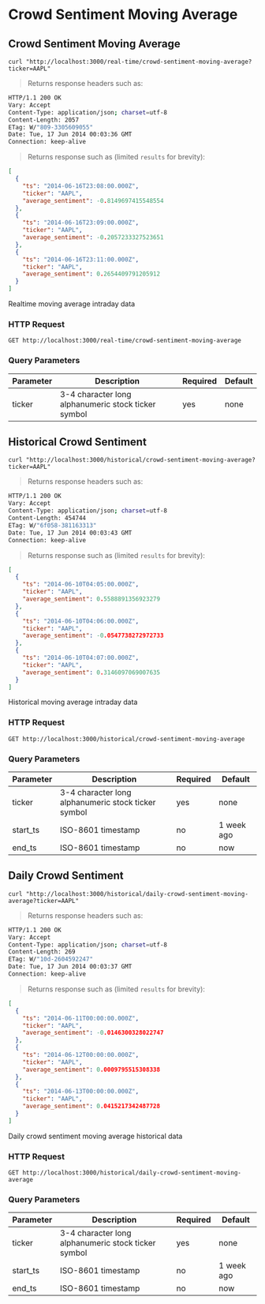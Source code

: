 
# Crowd Sentiment Moving Average


## Crowd Sentiment Moving Average

```shell
curl "http://localhost:3000/real-time/crowd-sentiment-moving-average?ticker=AAPL"
```

> Returns response headers such as:

```bash
HTTP/1.1 200 OK
Vary: Accept
Content-Type: application/json; charset=utf-8
Content-Length: 2057
ETag: W/"809-3305609055"
Date: Tue, 17 Jun 2014 00:03:36 GMT
Connection: keep-alive


```

> Returns response such as (limited `results` for brevity):

```json
[
  {
    "ts": "2014-06-16T23:08:00.000Z",
    "ticker": "AAPL",
    "average_sentiment": -0.8149697415548554
  },
  {
    "ts": "2014-06-16T23:09:00.000Z",
    "ticker": "AAPL",
    "average_sentiment": -0.2057233327523651
  },
  {
    "ts": "2014-06-16T23:11:00.000Z",
    "ticker": "AAPL",
    "average_sentiment": 0.2654409791205912
  }
]
```

Realtime moving average intraday data

### HTTP Request

`GET http://localhost:3000/real-time/crowd-sentiment-moving-average`

### Query Parameters

Parameter | Description | Required | Default
--------- | ----------- | -------- | -------
ticker | 3-4 character long alphanumeric stock ticker symbol | yes | none



## Historical Crowd Sentiment

```shell
curl "http://localhost:3000/historical/crowd-sentiment-moving-average?ticker=AAPL"
```

> Returns response headers such as:

```bash
HTTP/1.1 200 OK
Vary: Accept
Content-Type: application/json; charset=utf-8
Content-Length: 454744
ETag: W/"6f058-381163313"
Date: Tue, 17 Jun 2014 00:03:43 GMT
Connection: keep-alive


```

> Returns response such as (limited `results` for brevity):

```json
[
  {
    "ts": "2014-06-10T04:05:00.000Z",
    "ticker": "AAPL",
    "average_sentiment": 0.5588891356923279
  },
  {
    "ts": "2014-06-10T04:06:00.000Z",
    "ticker": "AAPL",
    "average_sentiment": -0.0547738272972733
  },
  {
    "ts": "2014-06-10T04:07:00.000Z",
    "ticker": "AAPL",
    "average_sentiment": 0.3146097069007635
  }
]
```

Historical moving average intraday data

### HTTP Request

`GET http://localhost:3000/historical/crowd-sentiment-moving-average`

### Query Parameters

Parameter | Description | Required | Default
--------- | ----------- | -------- | -------
ticker | 3-4 character long alphanumeric stock ticker symbol | yes | none
start_ts | ISO-8601 timestamp | no | 1 week ago
end_ts | ISO-8601 timestamp | no | now


## Daily Crowd Sentiment

```shell
curl "http://localhost:3000/historical/daily-crowd-sentiment-moving-average?ticker=AAPL"
```

> Returns response headers such as:

```bash
HTTP/1.1 200 OK
Vary: Accept
Content-Type: application/json; charset=utf-8
Content-Length: 269
ETag: W/"10d-2604592247"
Date: Tue, 17 Jun 2014 00:03:37 GMT
Connection: keep-alive


```

> Returns response such as (limited `results` for brevity):

```json
[
  {
    "ts": "2014-06-11T00:00:00.000Z",
    "ticker": "AAPL",
    "average_sentiment": -0.0146300328022747
  },
  {
    "ts": "2014-06-12T00:00:00.000Z",
    "ticker": "AAPL",
    "average_sentiment": 0.0009795515308338
  },
  {
    "ts": "2014-06-13T00:00:00.000Z",
    "ticker": "AAPL",
    "average_sentiment": 0.0415217342487728
  }
]
```

Daily crowd sentiment moving average historical data

### HTTP Request

`GET http://localhost:3000/historical/daily-crowd-sentiment-moving-average`

### Query Parameters

Parameter | Description | Required | Default
--------- | ----------- | -------- | -------
ticker | 3-4 character long alphanumeric stock ticker symbol | yes | none
start_ts | ISO-8601 timestamp | no | 1 week ago
end_ts | ISO-8601 timestamp | no | now
